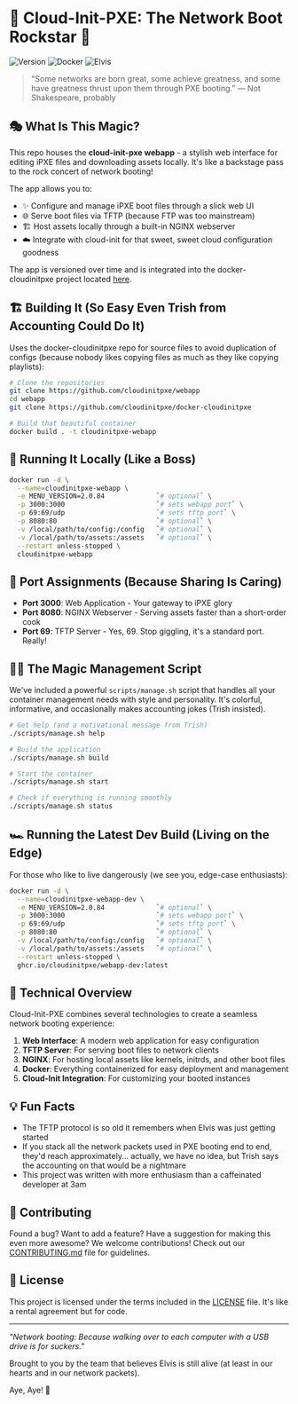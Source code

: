 # 🚀 Cloud-Init-PXE: The Network Boot Rockstar 🚀

![Version](https://img.shields.io/badge/version-latest-blue)
![Docker](https://img.shields.io/badge/docker-powered-blue)
![Elvis](https://img.shields.io/badge/Elvis-Approved-gold)

> "Some networks are born great, some achieve greatness, and some have greatness thrust upon them through PXE booting." — Not Shakespeare, probably

## 🎭 What Is This Magic?

This repo houses the **cloud-init-pxe webapp** - a stylish web interface for editing iPXE files and downloading assets locally. It's like a backstage pass to the rock concert of network booting!

The app allows you to:

- ✨ Configure and manage iPXE boot files through a slick web UI
- 🌐 Serve boot files via TFTP (because FTP was too mainstream)
- 🏗️ Host assets locally through a built-in NGINX webserver
- ☁️ Integrate with cloud-init for that sweet, sweet cloud configuration goodness

The app is versioned over time and is integrated into the docker-cloudinitpxe project located [here](https://github.com/cloudinitpxe/docker-cloudinitpxe).

## 🏗️ Building It (So Easy Even Trish from Accounting Could Do It)

Uses the docker-cloudinitpxe repo for source files to avoid duplication of configs (because nobody likes copying files as much as they like copying playlists):

```bash
# Clone the repositories
git clone https://github.com/cloudinitpxe/webapp
cd webapp
git clone https://github.com/cloudinitpxe/docker-cloudinitpxe

# Build that beautiful container
docker build . -t cloudinitpxe-webapp
```

## 🚀 Running It Locally (Like a Boss)

```bash
docker run -d \
  --name=cloudinitpxe-webapp \
  -e MENU_VERSION=2.0.84             `# optional` \
  -p 3000:3000                       `# sets webapp port` \
  -p 69:69/udp                       `# sets tftp port` \
  -p 8080:80                         `# optional` \
  -v /local/path/to/config:/config   `# optional` \
  -v /local/path/to/assets:/assets   `# optional` \
  --restart unless-stopped \
  cloudinitpxe-webapp
```

## 🔌 Port Assignments (Because Sharing Is Caring)

- **Port 3000**: Web Application - Your gateway to iPXE glory
- **Port 8080**: NGINX Webserver - Serving assets faster than a short-order cook
- **Port 69**: TFTP Server - Yes, 69. Stop giggling, it's a standard port. Really!

## 🧙‍♂️ The Magic Management Script

We've included a powerful `scripts/manage.sh` script that handles all your container management needs with style and personality. It's colorful, informative, and occasionally makes accounting jokes (Trish insisted).

```bash
# Get help (and a motivational message from Trish)
./scripts/manage.sh help

# Build the application
./scripts/manage.sh build

# Start the container
./scripts/manage.sh start

# Check if everything is running smoothly
./scripts/manage.sh status
```

## 🏎️ Running the Latest Dev Build (Living on the Edge)

For those who like to live dangerously (we see you, edge-case enthusiasts):

```bash
docker run -d \
  --name=cloudinitpxe-webapp-dev \
  -e MENU_VERSION=2.0.84             `# optional` \
  -p 3000:3000                       `# sets webapp port` \
  -p 69:69/udp                       `# sets tftp port` \
  -p 8080:80                         `# optional` \
  -v /local/path/to/config:/config   `# optional` \
  -v /local/path/to/assets:/assets   `# optional` \
  --restart unless-stopped \
  ghcr.io/cloudinitpxe/webapp-dev:latest
```

## 🤔 Technical Overview

Cloud-Init-PXE combines several technologies to create a seamless network booting experience:

1. **Web Interface**: A modern web application for easy configuration
2. **TFTP Server**: For serving boot files to network clients
3. **NGINX**: For hosting local assets like kernels, initrds, and other boot files
4. **Docker**: Everything containerized for easy deployment and management
5. **Cloud-Init Integration**: For customizing your booted instances

## 💡 Fun Facts

- The TFTP protocol is so old it remembers when Elvis was just getting started
- If you stack all the network packets used in PXE booting end to end, they'd reach approximately... actually, we have no idea, but Trish says the accounting on that would be a nightmare
- This project was written with more enthusiasm than a caffeinated developer at 3am

## 🧪 Contributing

Found a bug? Want to add a feature? Have a suggestion for making this even more awesome? We welcome contributions! Check out our [CONTRIBUTING.md](CONTRIBUTING.md) file for guidelines.

## 📜 License

This project is licensed under the terms included in the [LICENSE](LICENSE) file. It's like a rental agreement but for code.

---

*"Network booting: Because walking over to each computer with a USB drive is for suckers."*

Brought to you by the team that believes Elvis is still alive (at least in our hearts and in our network packets).

Aye, Aye! 🚢
